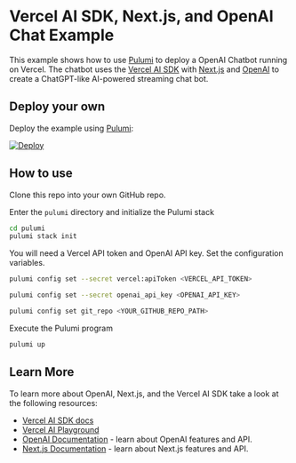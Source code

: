 # Vercel AI SDK, Next.js, and OpenAI Chat Example

This example shows how to use [Pulumi](https://pulumi.com) to deploy a OpenAI Chatbot running on Vercel. The chatbot uses the [Vercel AI SDK](https://sdk.vercel.ai/docs) with [Next.js](https://nextjs.org/) and [OpenAI](https://openai.com) to create a ChatGPT-like AI-powered streaming chat bot.

## Deploy your own

Deploy the example using [Pulumi](https://pulumi.com):

[![Deploy](https://get.pulumi.com/new/button.svg)](https://app.pulumi.com/new?template=https://github.com/aaronkao/vercel-py-openai-chatbot/README.md)

## How to use

Clone this repo into your own GitHub repo. 

Enter the `pulumi` directory and initialize the Pulumi stack

```bash
cd pulumi
pulumi stack init
```

You will need a Vercel API token and OpenAI API key. Set the configuration variables. 

```bash
pulumi config set --secret vercel:apiToken <VERCEL_API_TOKEN>
```

```bash
pulumi config set --secret openai_api_key <OPENAI_API_KEY>
```

```bash
pulumi config set git_repo <YOUR_GITHUB_REPO_PATH>
```

Execute the Pulumi program

```bash
pulumi up
```

## Learn More

To learn more about OpenAI, Next.js, and the Vercel AI SDK take a look at the following resources:

- [Vercel AI SDK docs](https://sdk.vercel.ai/docs)
- [Vercel AI Playground](https://play.vercel.ai)
- [OpenAI Documentation](https://platform.openai.com/docs) - learn about OpenAI features and API.
- [Next.js Documentation](https://nextjs.org/docs) - learn about Next.js features and API.
